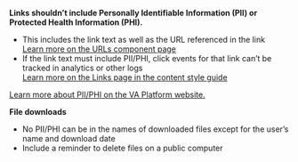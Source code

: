 **Links shouldn’t include Personally Identifiable Information (PII) or Protected Health Information (PHI).** 

- This includes the link text as well as the URL referenced in the link<br>
[Learn more on the URLs component page](https://design.va.gov/components/url-standards/)
- If the link text must include PII/PHI, click events for that link can’t be tracked in analytics or other logs<br>
[Learn more on the Links page in the content style guide](https://design.va.gov/content-style-guide/links)

[Learn more about PII/PHI on the VA Platform website.](https://depo-platform-documentation.scrollhelp.site/research-design/what-is-pii)

**File downloads**

- No PII/PHI can be in the names of downloaded files except for the user’s name and download date
- Include a reminder to delete files on a public computer

